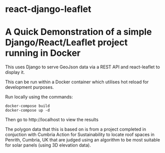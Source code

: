 # react-django-leaflet
<h1> A Quick Demonstration of a simple Django/React/Leaflet project running in Docker</h1>

This uses Django to serve GeoJson data via a REST API and react-leaflet to display it.

This can be run within a Docker container which utilises hot reload for development purposes.

Run locally using the commands:

```
docker-compose build
docker-compose up -d
```

Then go to http://localhost to view the results

The polygon data that this is based on is from a project completed in conjuction with Cumbria Action for Sustainability
to locate roof spaces in Penrith, Cumbria, UK that are judged using an algorithm to be most suitable for solar panels (using 3D elevation data).
